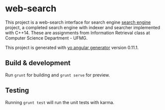# web-search
This project is a web-search interface for search engine [search engine](https://github.com/felipemoraes/search-engine/) project, a completed search engine with indexer and searcher implemented with C++14. 
These are assignments from Information Retrieval class at Computer Science Department - UFMG.

This project is generated with [yo angular generator](https://github.com/yeoman/generator-angular)
version 0.11.1.

## Build & development

Run `grunt` for building and `grunt serve` for preview.

## Testing

Running `grunt test` will run the unit tests with karma.
